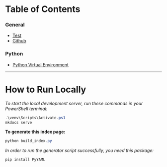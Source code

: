 # **Table of Contents**

### General
* [Test](first.md)
* [Github](gits.md)

### Python
* [Python Virtual Environment](py-venv.md)


-----
# **How to Run Locally**

*To start the local development server, run these commands in your PowerShell terminal:*

```powershell
.\venv\Scripts\Activate.ps1
mkdocs serve
```

**To generate this index page:**
```powershell
python build_index.py
```

*In order to run the generator script successfully, you need this package:*
```powershell
pip install PyYAML
```
